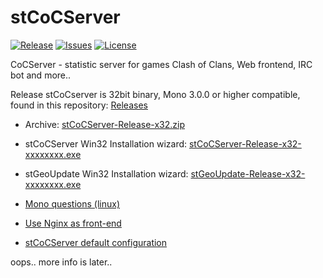 # stCoCServer
[![Release](https://img.shields.io/github/release/PetersSharp/stCoCServer.svg?style=flat)](https://github.com/PetersSharp/stCoCServer/releases/latest)
[![Issues](https://img.shields.io/github/issues/PetersSharp/stCoCServer.svg?style=flat)](https://github.com/PetersSharp/stCoCServer/issues)
[![License](http://img.shields.io/license-gpl-3.0-blue.svg)](https://github.com/PetersSharp/stCoCServer/blob/master/LICENSE)

CoCServer - statistic server for games Clash of Clans, Web frontend,  IRC bot and more..

 
 Release stCoCserver is 32bit binary, Mono 3.0.0 or higher compatible,
 found in this repository: [Releases](https://github.com/PetersSharp/stCoCServer/releases)

* Archive: [stCoCServer-Release-x32.zip](https://github.com/PetersSharp/stCoCServer/releases/download/1.0.0.1/stCoCServer-Release-x32.zip)
* stCoCServer Win32 Installation wizard: [stCoCServer-Release-x32-xxxxxxxx.exe](https://github.com/PetersSharp/stCoCServer/releases/download/1.0.0.1/stCoCServer-Setup-x32-20170101110115.exe)
* stGeoUpdate Win32 Installation wizard: [stGeoUpdate-Release-x32-xxxxxxxx.exe](https://github.com/PetersSharp/stCoCServer/releases/download/1.0.0.1/stGeoUpdate-Setup-x32-20170101110117.exe)

* [Mono questions (linux)](https://github.com/PetersSharp/stCoCServer/wiki/Mono-questions-(linux))
* [Use Nginx as front-end](https://github.com/PetersSharp/stCoCServer/wiki/Use-Nginx-as-front-end)
* [stCoCServer default configuration](https://github.com/PetersSharp/stCoCServer/wiki/stCoCServer-default-configuration)

 oops.. more info is later..
